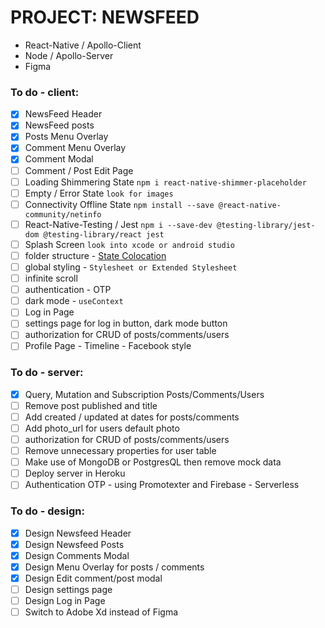 # PROJECT: NEWSFEED
- React-Native / Apollo-Client
- Node / Apollo-Server
- Figma

### To do - client:
- [x] NewsFeed Header
- [x] NewsFeed posts
- [x] Posts Menu Overlay
- [x] Comment Menu Overlay
- [x] Comment Modal
- [ ] Comment / Post Edit Page
- [ ] Loading Shimmering State `npm i react-native-shimmer-placeholder`
- [ ] Empty / Error State `look for images`
- [ ] Connectivity Offline State `npm install --save @react-native-community/netinfo`
- [ ] React-Native-Testing / Jest `npm i --save-dev @testing-library/jest-dom @testing-library/react jest`
- [ ] Splash Screen `look into xcode or android studio`
- [ ] folder structure - [State Colocation](https://kentcdodds.com/blog/state-colocation-will-make-your-react-app-faster)
- [ ] global styling - `Stylesheet or Extended Stylesheet`
- [ ] infinite scroll
- [ ] authentication - OTP
- [ ] dark mode - `useContext`
- [ ] Log in Page
- [ ] settings page for log in button, dark mode button
- [ ] authorization for CRUD of posts/comments/users
- [ ] Profile Page - Timeline - Facebook style

### To do - server:
- [x] Query, Mutation and Subscription Posts/Comments/Users
- [ ] Remove post published and title
- [ ] Add created / updated at dates for posts/comments
- [ ] Add photo_url for users default photo
- [ ] authorization for CRUD of posts/comments/users
- [ ] Remove unnecessary properties for user table
- [ ] Make use of MongoDB or PostgresQL then remove mock data
- [ ] Deploy server in Heroku
- [ ] Authentication OTP - using Promotexter and Firebase - Serverless

### To do - design:
- [x] Design Newsfeed Header
- [x] Design Newsfeed Posts
- [x] Design Comments Modal
- [x] Design Menu Overlay for posts / comments
- [x] Design Edit comment/post modal
- [ ] Design settings page
- [ ] Design Log in Page
- [ ] Switch to Adobe Xd instead of Figma